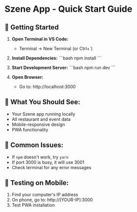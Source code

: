 # Szene App - Quick Start Guide

## 🚀 Getting Started

1. **Open Terminal in VS Code:**
   - Terminal → New Terminal (or Ctrl+`)

2. **Install Dependencies:**
   \`\`\`bash
   npm install
   \`\`\`

3. **Start Development Server:**
   \`\`\`bash
   npm run dev
   \`\`\`

4. **Open Browser:**
   - Go to: http://localhost:3000

## 🎯 What You Should See:
- Your Szene app running locally
- All restaurant and event data
- Mobile-responsive design
- PWA functionality

## 🔧 Common Issues:
- If `npm` doesn't work, try `yarn`
- If port 3000 is busy, it will use 3001
- Check terminal for any error messages

## 📱 Testing on Mobile:
1. Find your computer's IP address
2. On phone, go to: http://[YOUR-IP]:3000
3. Test PWA installation
